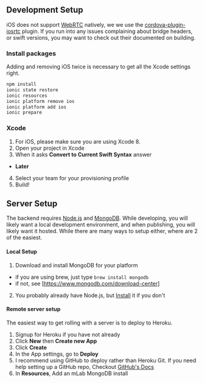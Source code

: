 ## Development Setup

iOS does not support [WebRTC](https://webrtc.org/) natively, we we use the [cordova-plugin-iosrtc](https://github.com/eface2face/cordova-plugin-iosrtc) plugin. If you run into any issues complaining about bridge headers, or swift versions, you may want to check out their documented on building.

### Install packages

Adding and removing iOS twice is necessary to get all the Xcode settings right.

```sh
npm install
ionic state restore
ionic resources
ionic platform remove ios
ionic platform add ios
ionic prepare
```

### Xcode

1. For iOS, please make sure you are using Xcode 8.
2. Open your project in Xcode
3. When it asks **Convert to Current Swift Syntax** answer
  - **Later**
4. Select your team for your provisioning profile
5. Build!

## Server Setup

The backend requires [Node.js](https://nodejs.org/) and [MongoDB](https://www.mongodb.com/). While developing, you will likely want a local development environment, and when publishing, you will likely want it hosted. While there are many ways to setup either, where are 2 of the easiest.

#### Local Setup

1. Download and install MongoDB for your platform
  - if you are using brew, just type `brew install mongodb`
  - if not, see [https://www.mongodb.com/download-center]
2. You probably already have Node.js, but [Install](https://nodejs.org/en/download/) it if you don't


#### Remote server setup

The easiest way to get rolling with a server is to deploy to Heroku.

1. Signup for Heroku if you have not already
2. Click **New** then **Create new App**
3. Click **Create**
4. In the App settings, go to **Deploy**
5. I recommend using GitHub to deploy rather than Heroku Git. If you need help setting up a GitHub repo, Checkout [GitHub's Docs](https://help.github.com/articles/create-a-repo/)
6. In **Resources**, Add an mLab MongoDB install